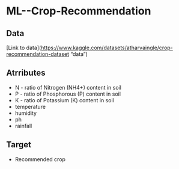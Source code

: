 # ML--Crop-Recommendation

## Data
[Link to data](https://www.kaggle.com/datasets/atharvaingle/crop-recommendation-dataset “data”)

## Atrributes
* N - ratio of Nitrogen (NH4+) content in soil
* P - ratio of Phosphorous (P) content in soil
* K - ratio of Potassium (K) content in soil
* temperature
* humidity
* ph
* rainfall

## Target
* Recommended crop
